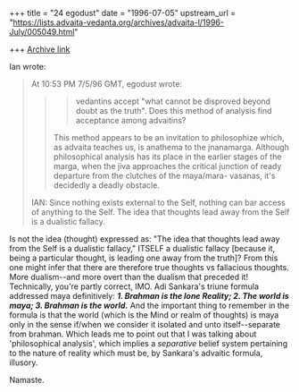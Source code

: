 +++
title = "24 egodust"
date = "1996-07-05"
upstream_url = "https://lists.advaita-vedanta.org/archives/advaita-l/1996-July/005049.html"

+++
[Archive link](https://lists.advaita-vedanta.org/archives/advaita-l/1996-July/005049.html)

Ian wrote:
>  At 10:53 PM 7/5/96 GMT, egodust wrote:
>
>  >> vedantins accept "what cannot be disproved beyond doubt as the truth".
>  >> Does this method of analysis find acceptance among advaitins?
>  >>
>  >
>  >This method appears to be an invitation to philosophize which, as advaita
>  >teaches us, is anathema to the jnanamarga.  Although philosophical analysis
>  >has its place in the earlier stages of the marga, when the jiva approaches
>  >the critical junction of ready departure from the clutches of the maya/mara-
>  >vasanas, it's decidedly a deadly obstacle.
>
>
> IAN: Since nothing exists external to the Self, nothing can bar access
> of anything to the Self. The idea that thoughts lead away from the
> Self is a dualistic fallacy.
>

Is not the idea (thought) expressed as: "The idea that thoughts lead away from
the Self is a dualistic fallacy," ITSELF a dualistic fallacy [because it, being
a particular thought, is leading one away from the truth]?  From this one might
infer that there are therefore true thoughts vs fallacious thoughts.  More
dualism--and more overt than the dualism that preceded it!  Technically, you're
partly correct, IMO.  Adi Sankara's triune formula addressed maya definitively:
***1. Brahman is the lone Reality;  2. The world is maya;  3. Brahman is the
world.***  And the important thing to remember in the formula is that the world
(which is the Mind or realm of thoughts) is maya only in the sense if/when we
consider it isolated and unto itself--separate from brahman.  Which leads me to
point out that I was talking about 'philosophical analysis', which implies a
*separative* belief system pertaining to the nature of reality which must be,
by Sankara's advaitic formula, illusory.

Namaste.

